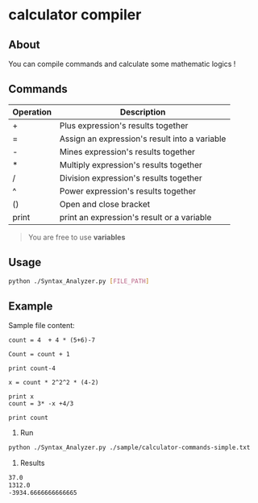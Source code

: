 # calculator compiler

## About

You can compile commands and calculate some mathematic logics !

## Commands

| Operation | Description                                   |
| --------- | --------------------------------------------- |
| +         | Plus expression's results together            |
| =         | Assign an expression's result into a variable |
| -         | Mines expression's results together           |
| \*        | Multiply expression's results together        |
| /         | Division expression's results together        |
| ^         | Power expression's results together           |
| ()        | Open and close bracket                        |
| print     | print an expression's result or a variable    |

> You are free to use **variables**

## Usage

```bash
python ./Syntax_Analyzer.py [FILE_PATH]
```

## Example

Sample file content:

```
count = 4  + 4 * (5+6)-7

Count = count + 1

print count-4

x = count * 2^2^2 * (4-2)

print x
count = 3* -x +4/3

print count
```

1. Run

```bash
python ./Syntax_Analyzer.py ./sample/calculator-commands-simple.txt
```

1. Results

```bash
37.0
1312.0
-3934.6666666666665
```
